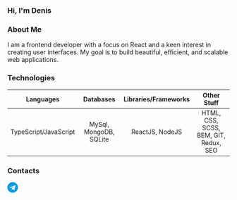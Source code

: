### Hi, I'm Denis 

### About Me
I am a frontend developer with a focus on React and a keen interest in creating user interfaces. My goal is to build beautiful, efficient, and scalable web applications.

### Technologies
| Languages            | Databases             | Libraries/Frameworks  | Other Stuff                          |
|:--------------------:|:---------------------:|:---------------------:|:------------------------------------:|
| TypeScript/JavaScript| MySql, MongoDB, SQLite|    ReactJS, NodeJS    | HTML, CSS, SCSS, BEM, GIT, Redux, SEO |

### Contacts
[![Telegram](https://github.com/denisbrkv/denisbrkv/blob/main/icon-telegram.png?raw=true)](https://t.me/denisbrkv)
